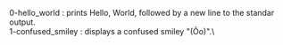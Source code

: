 0-hello_world : prints Hello, World, followed by a new line to the standar output.\
1-confused_smiley : displays a confused smiley "(Ôo)".\
